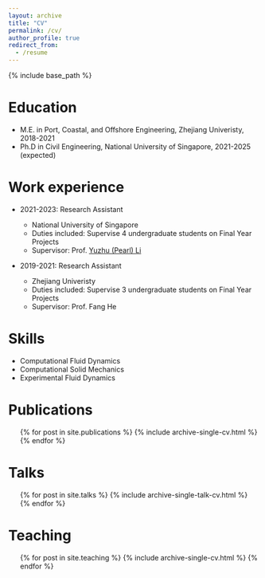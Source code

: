 ```yaml
---
layout: archive
title: "CV"
permalink: /cv/
author_profile: true
redirect_from:
  - /resume
---
```


{% include base_path %}

Education
======
* M.E. in Port, Coastal, and Offshore Engineering, Zhejiang Univeristy, 2018-2021
* Ph.D in Civil Engineering, National University of Singapore, 2021-2025 (expected)

Work experience
======
* 2021-2023: Research Assistant
  * National University of Singapore
  * Duties included: Supervise 4 undergraduate students on Final Year Projects
  * Supervisor: Prof. <a href="https://nus-ccl.com/">Yuzhu (Pearl) Li</a>

* 2019-2021: Research Assistant
  * Zhejiang Univeristy
  * Duties included: Supervise 3 undergraduate students on Final Year Projects
  * Supervisor: Prof. Fang He

Skills
======
* Computational Fluid Dynamics
* Computational Solid Mechanics
* Experimental Fluid Dynamics

Publications
======
  <ul>{% for post in site.publications %}
    {% include archive-single-cv.html %}
  {% endfor %}</ul>
  
Talks
======
  <ul>{% for post in site.talks %}
    {% include archive-single-talk-cv.html %}
  {% endfor %}</ul>
  
Teaching
======
  <ul>{% for post in site.teaching %}
    {% include archive-single-cv.html %}
  {% endfor %}</ul>
